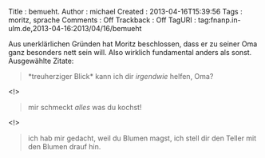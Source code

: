 Title     : bemueht.
Author    : michael
Created   : 2013-04-16T15:39:56
Tags      : moritz, sprache
Comments  : Off
Trackback : Off
TagURI    : tag:fnanp.in-ulm.de,2013-04-16:2013/04/16/bemueht

Aus unerklärlichen Gründen hat Moritz beschlossen, dass er zu seiner Oma ganz
besonders nett sein will. Also wirklich fundamental anders als sonst.
Ausgewählte Zitate:

> \*treuherziger Blick\* kann ich dir _irgendwie_ helfen, Oma?

<!>

> mir schmeckt _alles_ was du kochst!

<!>

> ich hab mir gedacht, weil du Blumen magst, ich stell dir den Teller mit den
> Blumen drauf hin.
